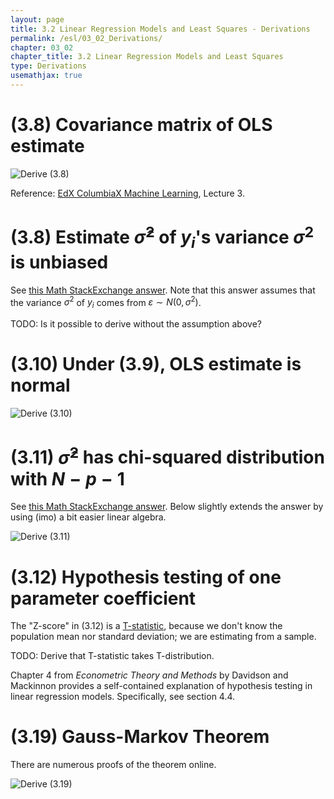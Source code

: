 ```yaml
---
layout: page
title: 3.2 Linear Regression Models and Least Squares - Derivations
permalink: /esl/03_02_Derivations/
chapter: 03_02
chapter_title: 3.2 Linear Regression Models and Least Squares
type: Derivations
usemathjax: true
---
```


# (3.8) Covariance matrix of OLS estimate
![Derive (3.8)](/assets/esl/3.8.jpg)

Reference: [EdX ColumbiaX Machine Learning](https://www.edx.org/course/machine-learning), Lecture 3.

# (3.8) Estimate $\hat{\sigma}^2$ of $y_i$'s variance $\sigma^2$ is unbiased

See [this Math StackExchange answer](https://math.stackexchange.com/a/2342977/455856). Note that this answer assumes that the variance $\sigma^2$ of $y_i$ comes from $\varepsilon \sim N(0, \sigma^2)$.

TODO: Is it possible to derive without the assumption above?

# (3.10) Under (3.9), OLS estimate is normal

![Derive (3.10)](/assets/esl/3.10.jpg)

# (3.11) $\hat{\sigma}^2$ has chi-squared distribution with $N-p-1$

See [this Math StackExchange answer](https://stats.stackexchange.com/a/20230/261782). Below slightly extends the answer by using (imo) a bit easier linear algebra.

![Derive (3.11)](/assets/esl/3.11.jpg)

# (3.12) Hypothesis testing of one parameter coefficient

The "Z-score" in (3.12) is a [T-statistic](https://en.wikipedia.org/wiki/T-statistic), because we don't know the population mean nor standard deviation; we are estimating from a sample.

TODO: Derive that T-statistic takes T-distribution.

Chapter 4 from *Econometric Theory and Methods* by Davidson and Mackinnon provides a self-contained explanation of hypothesis testing in linear regression models. Specifically, see section 4.4.

# (3.19) Gauss-Markov Theorem

There are numerous proofs of the theorem online.

![Derive (3.19)](/assets/esl/3.19.jpg)



